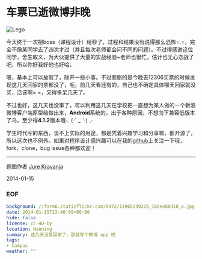 车票已逝微博非晚
================
![Lego](http://farm6.staticflickr.com/5472/11965239225_1b5eeb6d18_o.jpg)

今天终于一次把boss（课程设计）给秒了，过程和结果没有说得那么恐怖=.=，完全不像某同学去了四次才过（并且每次老师都会问不同的问题）。不过得感谢这位同学，舍生取义，为大伙提供了大量的实战经验~老师也很忙，估计也无心恋战了吧，所以你好我好他也好哈。

嗯，基本上可以放假了，除开一些小事。不过悲剧的是今晚去12306买票的时候发现这几天回家的票都没了，呃，前几天看还有的，自己也不确定具体哪天回家就没买，活该啊= =，又得多呆几天了。

不过也好，这几天也没事了，可以利用这几天在学校把一直想为某人做的一个新浪微博客户端原型给做出来，**Android**系统的，出于各种原因，不想向下兼容低版本了鸟，至少得**4.1.2**版本哦╮(╯_╰)╭

学生时代写的东西，谈不上实际的用途，都是凭着兴趣学习和分享嘛，都开源了，所以这次也不例外。如果对程序设计感兴趣可以在我的[github](https://github.com/longkai/catnut)上关注一下哦，fork，clone，bug issue各种都欢迎！

---
题图作者 [Jure Kravanja](http://500px.com/yurko)

2014-01-15

### EOF
```yaml
background: //farm6.staticflickr.com/5472/11965239225_1b5eeb6d18_o.jpg
date: 2014-01-15T23:40:09+08:00
hide: false
license: cc-40-by
location: Nanning
summary: 这几天没票回家了，那就写个微博 app 吧
tags:
- Campus
weather: ""
```
